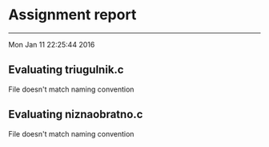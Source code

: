 # Assignment report
---
Mon Jan 11 22:25:44 2016

## Evaluating triugulnik.c

File doesn't match naming convention

## Evaluating niznaobratno.c

File doesn't match naming convention

